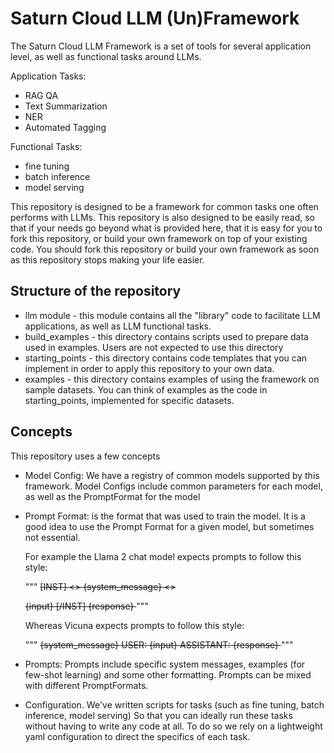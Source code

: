 # Saturn Cloud LLM (Un)Framework

The Saturn Cloud LLM Framework is a set of tools for several application level, 
as well as functional tasks around LLMs.

Application Tasks:
- RAG QA
- Text Summarization
- NER
- Automated Tagging

Functional Tasks:
- fine tuning
- batch inference
- model serving

This repository is designed to be a framework for common tasks one often performs with LLMs. 
This repository is also designed to be easily read, so that if your needs go beyond what is provided here, 
that it is easy for you to fork this repository, or build your own framework on top of your existing code.
You should fork this repository or build your own framework as soon as this repository stops making your life
easier.

## Structure of the repository

- llm module - this module contains all the "library" code to facilitate LLM applications, as well as LLM functional tasks.
- build_examples - this directory contains scripts used to prepare data used in examples. Users are not expected to use this directory
- starting_points - this directory contains code templates that you can implement in order to apply this repository to your own data.
- examples - this directory contains examples of using the framework on sample datasets. You can think of examples as the code in starting_points, implemented for specific datasets.

## Concepts

This repository uses a few concepts

- Model Config: We have a registry of common models supported by this framework. Model Configs include common parameters for each model, as well as the PromptFormat for the model 
- Prompt Format: is the format that was used to train the model. It is a good idea to use the Prompt Format for a given model, but sometimes not essential. 
  
    For example the Llama 2 chat model expects prompts to follow this style:
    
    """
    <s>[INST] <<SYS>>
    {system_message}
    <</SYS>>
    
    {input} [/INST] {response} </s>
    """
    
    Whereas Vicuna expects prompts to follow this style:
    
    """
    <s> {system_message}
    USER: {input}
    ASSISTANT: {response}
    </s>
    """
- Prompts: Prompts include specific system messages, examples (for few-shot learning) 
and some other formatting. Prompts can be mixed with different PromptFormats.

- Configuration. We've written scripts for tasks (such as fine tuning, batch inference, model serving)
So that you can ideally run these tasks without having to write any code at all. To do so we
rely on a lightweight yaml configuration to direct the specifics of each task. 

